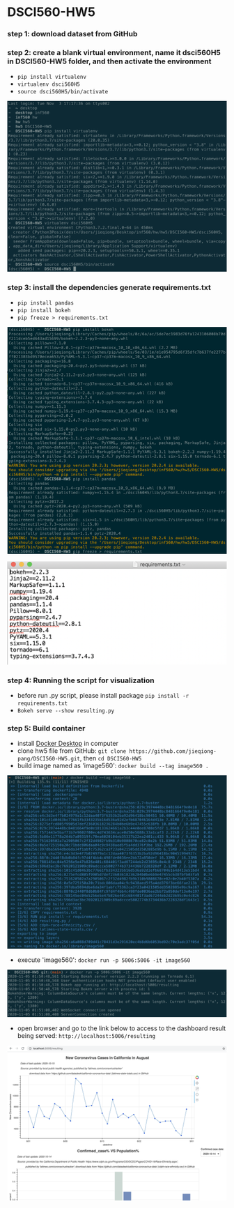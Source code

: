 # DSCI560-HW5

### step 1: download dataset from GitHub

### step 2: create a blank virtual environment, name it dsci560H5 in DSCI560-HW5 folder, and then activate the environment
- `pip install virtualenv`
- `virtualenv dsci560H5`
- `source dsci560H5/bin/activate`

![data](https://github.com/jieqiong-pang/DSCI560-HW5/blob/main/Screenshot1.png)

### step 3: install the dependencies generate requirements.txt
- `pip install pandas`
- `pip install bokeh`
- `pip freeze > requirements.txt`

![data](https://github.com/jieqiong-pang/DSCI560-HW5/blob/main/Screenshot2.png)

![data](https://github.com/jieqiong-pang/DSCI560-HW5/blob/main/Screenshot3.png)

### step 4: Running the script for visualization
- before run .py script, please install package `pip install -r requirements.txt`
- `Bokeh serve --show resulting.py`

### step 5: Build container
- install [Docker Desktop](https://www.docker.com/products/docker-desktop) in computer
- clone hw5 file from GitHub: `git clone https://github.com/jieqiong-pang/DSCI560-HW5.git`, then `cd DSCI560-HW5`
- build image named as 'image560': `docker build --tag image560 .`

![data](https://github.com/jieqiong-pang/DSCI560-HW5/blob/main/Screenshot4.png)

- execute 'image560': `docker run -p 5006:5006 -it image560`

![data](https://github.com/jieqiong-pang/DSCI560-HW5/blob/main/Screenshot5.png)

- open browser and go to the link below to access to the dashboard result being served:
`http://localhost:5006/resulting`

![data](https://github.com/jieqiong-pang/DSCI560-HW5/blob/main/Screenshot6.png)

